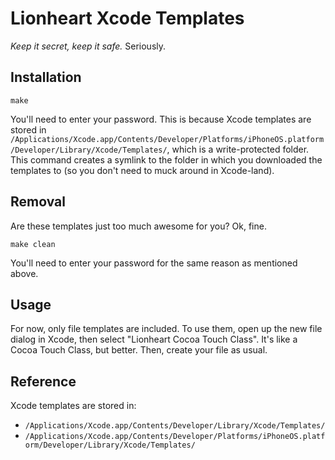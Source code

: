 Lionheart Xcode Templates
=========================

_Keep it secret, keep it safe._ Seriously.

Installation
------------

```
make
```

You'll need to enter your password. This is because Xcode templates are stored in `/Applications/Xcode.app/Contents/Developer/Platforms/iPhoneOS.platform/Developer/Library/Xcode/Templates/`, which is a write-protected folder. This command creates a symlink to the folder in which you downloaded the templates to (so you don't need to muck around in Xcode-land).

Removal
-------

Are these templates just too much awesome for you? Ok, fine.

```
make clean
```

You'll need to enter your password for the same reason as mentioned above.

Usage
-----

For now, only file templates are included. To use them, open up the new file dialog in Xcode, then select "Lionheart Cocoa Touch Class". It's like a Cocoa Touch Class, but better. Then, create your file as usual.

Reference
---------

Xcode templates are stored in:

* `/Applications/Xcode.app/Contents/Developer/Library/Xcode/Templates/`
* `/Applications/Xcode.app/Contents/Developer/Platforms/iPhoneOS.platform/Developer/Library/Xcode/Templates/`
